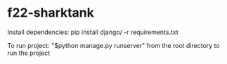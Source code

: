 # f22-sharktank

  Install dependencies: 
    pip install django/ -r requirements.txt
   

  To run project: 
    "$python manage.py runserver" from the root directory to run the project 
